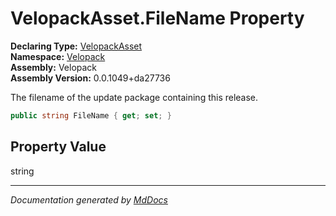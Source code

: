 ﻿<!--  
  <auto-generated>   
    The contents of this file were generated by a tool.  
    Changes to this file may be list if the file is regenerated  
  </auto-generated>   
-->

# VelopackAsset.FileName Property

**Declaring Type:** [VelopackAsset](../index.md)  
**Namespace:** [Velopack](../../index.md)  
**Assembly:** Velopack  
**Assembly Version:** 0.0.1049+da27736

 The filename of the update package containing this release. 

```csharp
public string FileName { get; set; }
```

## Property Value

string

___

*Documentation generated by [MdDocs](https://github.com/ap0llo/mddocs)*

